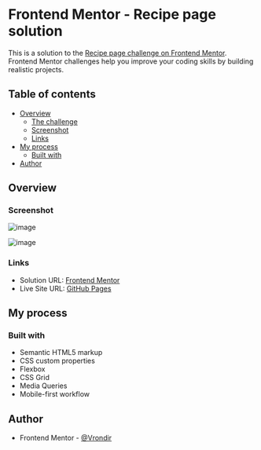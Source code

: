 # Frontend Mentor - Recipe page solution

This is a solution to the [Recipe page challenge on Frontend Mentor](https://www.frontendmentor.io/challenges/recipe-page-KiTsR8QQKm). Frontend Mentor challenges help you improve your coding skills by building realistic projects. 

## Table of contents

- [Overview](#overview)
  - [The challenge](#the-challenge)
  - [Screenshot](#screenshot)
  - [Links](#links)
- [My process](#my-process)
  - [Built with](#built-with)
- [Author](#author)

## Overview

### Screenshot

![image](https://github.com/Vrondir/recipe-page/assets/7314229/0c12c816-f687-4ba5-85c6-16809aa5d99f)

![image](https://github.com/Vrondir/recipe-page/assets/7314229/3e416db2-97fb-4b8d-b74d-eeb6cee4d3c9)

### Links

- Solution URL: [Frontend Mentor](https://www.frontendmentor.io/solutions/recipe-page-with-media-queries-DHXLzmT_ii)
- Live Site URL: [GitHub Pages](https://vrondir.github.io/recipe-page/)

## My process

### Built with

- Semantic HTML5 markup
- CSS custom properties
- Flexbox
- CSS Grid
- Media Queries
- Mobile-first workflow

## Author

- Frontend Mentor - [@Vrondir](https://www.frontendmentor.io/profile/Vrondir)
